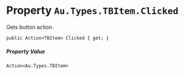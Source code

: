 # Property `Au.Types.TBItem.Clicked`

Gets button action.

```
public Action<TBItem> Clicked { get; }
```

##### Property Value

`Action<Au.Types.TBItem>`